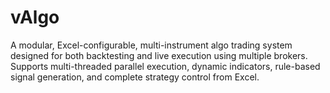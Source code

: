 # vAlgo
A modular, Excel-configurable, multi-instrument algo trading system designed for both backtesting and live execution using multiple brokers. Supports multi-threaded parallel execution, dynamic indicators, rule-based signal generation, and complete strategy control from Excel.
